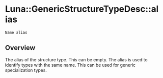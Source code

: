 # Luna::GenericStructureTypeDesc::alias

```c++
Name alias
```

## Overview
The alias of the structure type. This can be empty. The alias is used to identify types with the same name. This can be used for generic specialization types. 

